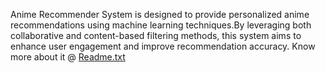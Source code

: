 Anime Recommender System is designed to provide personalized anime recommendations using machine learning techniques.By leveraging both collaborative and content-based filtering methods, this system aims to enhance user engagement and improve recommendation accuracy.
Know more about it @
[Readme.txt](https://github.com/user-attachments/files/18285570/Readme.txt)
